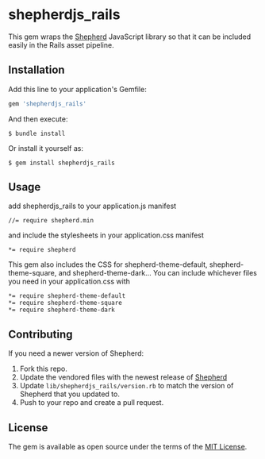# shepherdjs_rails

This gem wraps the [Shepherd](https://github.com/shipshapecode/shepherd) JavaScript library so that it can be included easily in the Rails asset pipeline.

## Installation

Add this line to your application's Gemfile:

```ruby
gem 'shepherdjs_rails'
```

And then execute:

    $ bundle install

Or install it yourself as:

    $ gem install shepherdjs_rails

## Usage

add shepherdjs_rails to your application.js manifest

```
//= require shepherd.min
```

and include the stylesheets in your application.css manifest

```
*= require shepherd
```

This gem also includes the CSS for shepherd-theme-default, shepherd-theme-square, and shepherd-theme-dark... You can include whichever files you need in your application.css with

```
*= require shepherd-theme-default
*= require shepherd-theme-square
*= require shepherd-theme-dark
```

## Contributing

If you need a newer version of Shepherd:

1. Fork this repo.
2. Update the vendored files with the newest release of [Shepherd](https://github.com/shipshapecode/shepherd)
3. Update `lib/shepherdjs_rails/version.rb` to match the version of Shepherd that you updated to.
4. Push to your repo and create a pull request.

## License

The gem is available as open source under the terms of the [MIT License](https://opensource.org/licenses/MIT).
